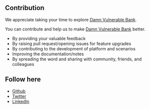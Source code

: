 ## Contribution

We appreciate taking your time to explore [Damn Vulnerable Bank](https://github.com/rewanthtammana/Damn-Vulnerable-Bank).

You can contribute and help us to make [Damn Vulnerable Bank](https://github.com/rewanthtammana/Damn-Vulnerable-Bank) better.

* By providing your valuable feedback
* By raising pull request/opening issues for feature upgrades
* By contributing to the development of platform and scenarios
* Improving the documentation/notes
* By spreading the word and sharing with community, friends, and colleagues

## Follow here

* [Github](https://github.com/rewanthtammana/Damn-Vulnerable-Bank)
* [Twitter](https://twitter.com/rewanthtammana)
* [LinkedIn](https://www.linkedin.com/in/rewanthtammana)
